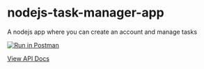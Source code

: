 # nodejs-task-manager-app
A nodejs app where you can create an account and manage tasks

[![Run in Postman](https://run.pstmn.io/button.svg)](https://god.gw.postman.com/run-collection/20402483-2f438693-7748-4ea0-b396-edeaf70e44f3?action=collection%2Ffork&source=rip_markdown&collection-url=entityId%3D20402483-2f438693-7748-4ea0-b396-edeaf70e44f3%26entityType%3Dcollection%26workspaceId%3D5fe55833-142f-4061-adbb-0ac4c8d6131f#?env%5Btask-manager-api%20(prod)%5D=W3sia2V5IjoidXJsIiwidmFsdWUiOiIiLCJlbmFibGVkIjp0cnVlLCJ0eXBlIjoiZGVmYXVsdCIsInNlc3Npb25WYWx1ZSI6Im5vZGVqcy10YXNrLW1hbmFnZXItYXBwLXYzLm9ucmVuZGVyLmNvbSIsInNlc3Npb25JbmRleCI6MH0seyJrZXkiOiJhdXRoVG9rZW4iLCJ2YWx1ZSI6IiIsImVuYWJsZWQiOnRydWUsInR5cGUiOiJhbnkiLCJzZXNzaW9uVmFsdWUiOiJleUpoYkdjaU9pSklVekkxTmlJc0luUjVjQ0k2SWtwWFZDSjkuZXlKcFpDSTZJalkwT0dJeU5XRm1OVGt4TnpsbU5qRXpNelZsWWpVMVlTSXNJbWxoZENJNk1UWTROamt4TlRRNU1YMC5Ya1I5R2NTbWdIVy1tcGt3YXRiWkpmR3FSUTI5WllXWS4uLiIsInNlc3Npb25JbmRleCI6MX1d)

[View API Docs](https://documenter.getpostman.com/view/20402483/2s93shypGv)
